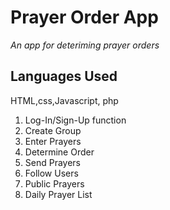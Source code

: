 # Prayer Order App #
*An app for deteriming prayer orders*

## Languages Used ##
HTML,css,Javascript, php

1) Log-In/Sign-Up function
2) Create Group
3) Enter Prayers
4) Determine Order
5) Send Prayers
6) Follow Users
7) Public Prayers
8) Daily Prayer List
